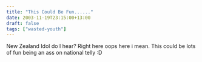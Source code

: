```yaml
---
title: "This Could Be Fun......"
date: 2003-11-19T23:15:00+13:00
draft: false
tags: ["wasted-youth"]
---
```


 New Zealand Idol do I hear? Right here oops here i mean. This could be lots of fun being an ass on national telly :D 